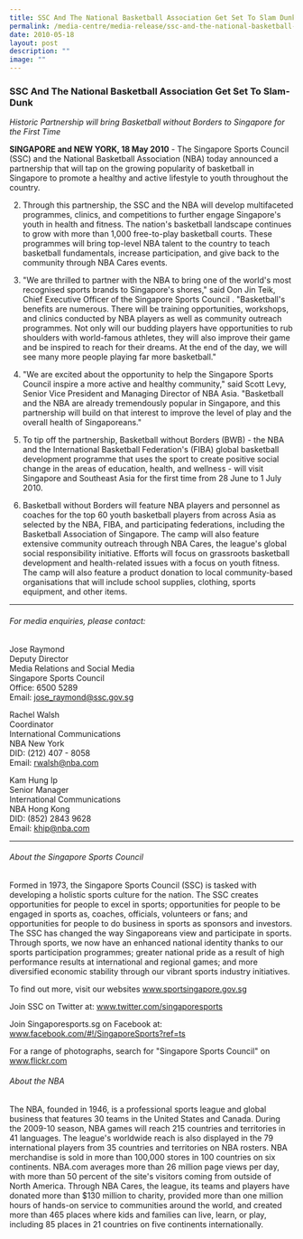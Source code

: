 ```yaml
---
title: SSC And The National Basketball Association Get Set To Slam Dunk
permalink: /media-centre/media-release/ssc-and-the-national-basketball-association-get-set-to-slam-dunk/
date: 2010-05-18
layout: post
description: ""
image: ""
---
```

### **SSC And The National Basketball Association Get Set To Slam-Dunk**

_Historic Partnership will bring Basketball without Borders to Singapore for the First Time_

**SINGAPORE and NEW YORK, 18 May 2010** - The Singapore Sports Council (SSC) and the National Basketball Association (NBA) today announced a partnership that will tap on the growing popularity of basketball in Singapore to promote a healthy and active lifestyle to youth throughout the country.

2. Through this partnership, the SSC and the NBA will develop multifaceted programmes, clinics, and competitions to further engage Singapore's youth in health and fitness. The nation's basketball landscape continues to grow with more than 1,000 free-to-play basketball courts. These programmes will bring top-level NBA talent to the country to teach basketball fundamentals, increase participation, and give back to the community through NBA Cares events.

3. "We are thrilled to partner with the NBA to bring one of the world's most recognised sports brands to Singapore's shores," said Oon Jin Teik, Chief Executive Officer of the Singapore Sports Council . "Basketball's benefits are numerous. There will be training opportunities, workshops, and clinics conducted by NBA players as well as community outreach programmes. Not only will our budding players have opportunities to rub shoulders with world-famous athletes, they will also improve their game and be inspired to reach for their dreams. At the end of the day, we will see many more people playing far more basketball."

4. "We are excited about the opportunity to help the Singapore Sports Council inspire a more active and healthy community," said Scott Levy, Senior Vice President and Managing Director of NBA Asia. "Basketball and the NBA are already tremendously popular in Singapore, and this partnership will build on that interest to improve the level of play and the overall health of Singaporeans."

5. To tip off the partnership, Basketball without Borders (BWB) - the NBA and the International Basketball Federation's (FIBA) global basketball development programme that uses the sport to create positive social change in the areas of education, health, and wellness - will visit Singapore and Southeast Asia for the first time from 28 June to 1 July 2010.

6. Basketball without Borders will feature NBA players and personnel as coaches for the top 60 youth basketball players from across Asia as selected by the NBA, FIBA, and participating federations, including the Basketball Association of Singapore. The camp will also feature extensive community outreach through NBA Cares, the league's global social responsibility initiative. Efforts will focus on grassroots basketball development and health-related issues with a focus on youth fitness. The camp will also feature a product donation to local community-based organisations that will include school supplies, clothing, sports equipment, and other items.

---

###### For media enquiries, please contact:

Jose Raymond<br>
Deputy Director<br>
Media Relations and Social Media<br>
Singapore Sports Council<br>
Office: 6500 5289<br>
Email: [jose_raymond@ssc.gov.sg](mailto:jose_raymond@ssc.gov.sg)

Rachel Walsh<br>
Coordinator<br>
International Communications<br>
NBA New York<br>
DID: (212) 407 - 8058<br>
Email: [rwalsh@nba.com](mailto:rwalsh@nba.com)

Kam Hung Ip<br>
Senior Manager<br>
International Communications<br>
NBA Hong Kong<br>
DID: (852) 2843 9628<br>
Email: [khip@nba.com](mailto:khip@nba.com)

---

###### About the Singapore Sports Council
Formed in 1973, the Singapore Sports Council (SSC) is tasked with developing a holistic sports culture for the nation. The SSC creates opportunities for people to excel in sports; opportunities for people to be engaged in sports as, coaches, officials, volunteers or fans; and opportunities for people to do business in sports as sponsors and investors. The SSC has changed the way Singaporeans view and participate in sports. Through sports, we now have an enhanced national identity thanks to our sports participation programmes; greater national pride as a result of high performance results at international and regional games; and more diversified economic stability through our vibrant sports industry initiatives.

To find out more, visit our websites www.sportsingapore.gov.sg

Join SSC on Twitter at: www.twitter.com/singaporesports

Join Singaporesports.sg on Facebook at: www.facebook.com/#!/SingaporeSports?ref=ts

For a range of photographs, search for "Singapore Sports Council" on www.flickr.com

###### About the NBA
The NBA, founded in 1946, is a professional sports league and global business that features 30 teams in the United States and Canada. During the 2009-10 season, NBA games will reach 215 countries and territories in 41 languages. The league's worldwide reach is also displayed in the 79 international players from 35 countries and territories on NBA rosters. NBA merchandise is sold in more than 100,000 stores in 100 countries on six continents. NBA.com averages more than 26 million page views per day, with more than 50 percent of the site's visitors coming from outside of North America. Through NBA Cares, the league, its teams and players have donated more than $130 million to charity, provided more than one million hours of hands-on service to communities around the world, and created more than 465 places where kids and families can live, learn, or play, including 85 places in 21 countries on five continents internationally.